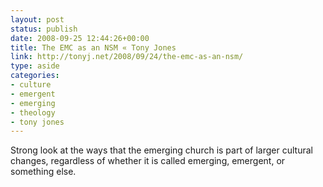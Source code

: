 ```yaml
---
layout: post
status: publish
date: 2008-09-25 12:44:26+00:00
title: The EMC as an NSM « Tony Jones
link: http://tonyj.net/2008/09/24/the-emc-as-an-nsm/
type: aside
categories:
- culture
- emergent
- emerging
- theology
- tony jones
---
```


Strong look at the ways that the emerging church is part of larger cultural changes, regardless of whether it is called emerging, emergent, or something else.
